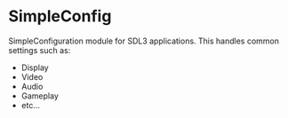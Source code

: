 # SimpleConfig

SimpleConfiguration module for SDL3 applications. This handles common settings such as:

* Display
* Video
* Audio
* Gameplay
* etc...

